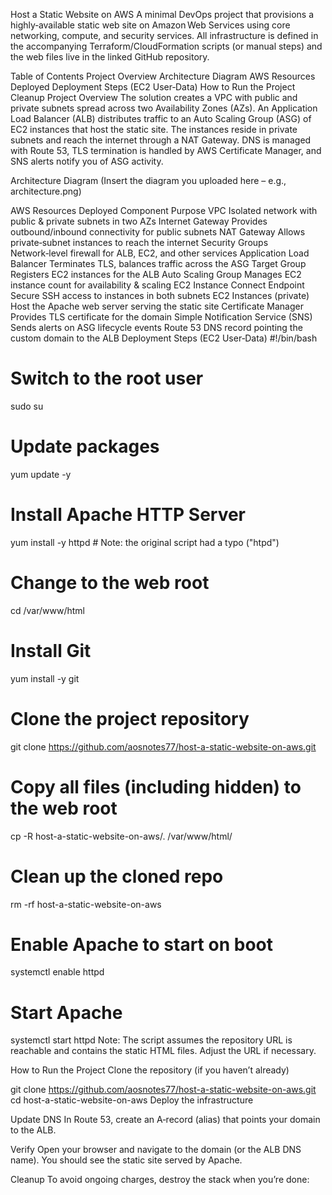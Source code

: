 Host a Static Website on AWS
A minimal DevOps project that provisions a highly‑available static web site on Amazon Web Services using core networking, compute, and security services. All infrastructure is defined in the accompanying Terraform/CloudFormation scripts (or manual steps) and the web files live in the linked GitHub repository.

Table of Contents
Project Overview
Architecture Diagram
AWS Resources Deployed
Deployment Steps (EC2 User‑Data)
How to Run the Project
Cleanup
Project Overview
The solution creates a VPC with public and private subnets spread across two Availability Zones (AZs). An Application Load Balancer (ALB) distributes traffic to an Auto Scaling Group (ASG) of EC2 instances that host the static site. The instances reside in private subnets and reach the internet through a NAT Gateway. DNS is managed with Route 53, TLS termination is handled by AWS Certificate Manager, and SNS alerts notify you of ASG activity.

Architecture Diagram
(Insert the diagram you uploaded here – e.g., architecture.png)

AWS Resources Deployed
Component	Purpose
VPC	Isolated network with public & private subnets in two AZs
Internet Gateway	Provides outbound/inbound connectivity for public subnets
NAT Gateway	Allows private‑subnet instances to reach the internet
Security Groups	Network‑level firewall for ALB, EC2, and other services
Application Load Balancer	Terminates TLS, balances traffic across the ASG
Target Group	Registers EC2 instances for the ALB
Auto Scaling Group	Manages EC2 instance count for availability & scaling
EC2 Instance Connect Endpoint	Secure SSH access to instances in both subnets
EC2 Instances (private)	Host the Apache web server serving the static site
Certificate Manager	Provides TLS certificate for the domain
Simple Notification Service (SNS)	Sends alerts on ASG lifecycle events
Route 53	DNS record pointing the custom domain to the ALB
Deployment Steps (EC2 User‑Data)
#!/bin/bash
# Switch to the root user
sudo su

# Update packages
yum update -y

# Install Apache HTTP Server
yum install -y httpd   # Note: the original script had a typo ("htpd")

# Change to the web root
cd /var/www/html

# Install Git
yum install -y git

# Clone the project repository
git clone https://github.com/aosnotes77/host-a-static-website-on-aws.git

# Copy all files (including hidden) to the web root
cp -R host-a-static-website-on-aws/. /var/www/html/

# Clean up the cloned repo
rm -rf host-a-static-website-on-aws

# Enable Apache to start on boot
systemctl enable httpd

# Start Apache
systemctl start httpd
Note: The script assumes the repository URL is reachable and contains the static HTML files. Adjust the URL if necessary.

How to Run the Project
Clone the repository (if you haven’t already)

git clone https://github.com/aosnotes77/host-a-static-website-on-aws.git
cd host-a-static-website-on-aws
Deploy the infrastructure

Update DNS
In Route 53, create an A‑record (alias) that points your domain to the ALB.

Verify
Open your browser and navigate to the domain (or the ALB DNS name). You should see the static site served by Apache.

Cleanup
To avoid ongoing charges, destroy the stack when you’re done:

